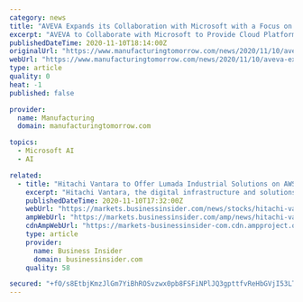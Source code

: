 ```yaml
---
category: news
title: "AVEVA Expands its Collaboration with Microsoft with a Focus on Cloud and AI to Drive Digital Transformation in the Manufacturing and Energy Industries"
excerpt: "AVEVA to Collaborate with Microsoft to Provide Cloud Platform and Domain Expertise for Industrial Sector Organizations"
publishedDateTime: 2020-11-10T18:14:00Z
originalUrl: "https://www.manufacturingtomorrow.com/news/2020/11/10/aveva-expands-its-collaboration-with-microsoft-with-a-focus-on-cloud-and-ai-to-drive-digital-transformation-in-the-manufacturing-and-energy-industries/16109/"
webUrl: "https://www.manufacturingtomorrow.com/news/2020/11/10/aveva-expands-its-collaboration-with-microsoft-with-a-focus-on-cloud-and-ai-to-drive-digital-transformation-in-the-manufacturing-and-energy-industries/16109/"
type: article
quality: 0
heat: -1
published: false

provider:
  name: Manufacturing
  domain: manufacturingtomorrow.com

topics:
  - Microsoft AI
  - AI

related:
  - title: "Hitachi Vantara to Offer Lumada Industrial Solutions on AWS, Accelerating and Optimizing Business Outcomes with IoT and AI"
    excerpt: "Hitachi Vantara, the digital infrastructure and solutions subsidiary of Hitachi, Ltd. (TSE: 6501), today announced an expanded Strategic Collaboration Agreement (SCA) with Amazon Web Services (AWS) to offer Lumada industrial solutions on the AWS cloud platform."
    publishedDateTime: 2020-11-10T17:32:00Z
    webUrl: "https://markets.businessinsider.com/news/stocks/hitachi-vantara-to-offer-lumada-industrial-solutions-on-aws-accelerating-and-optimizing-business-outcomes-with-iot-and-ai-1029787264"
    ampWebUrl: "https://markets.businessinsider.com/amp/news/hitachi-vantara-to-offer-lumada-industrial-solutions-on-aws-accelerating-and-optimizing-business-outcomes-with-iot-and-ai-1029787264"
    cdnAmpWebUrl: "https://markets-businessinsider-com.cdn.ampproject.org/c/s/markets.businessinsider.com/amp/news/hitachi-vantara-to-offer-lumada-industrial-solutions-on-aws-accelerating-and-optimizing-business-outcomes-with-iot-and-ai-1029787264"
    type: article
    provider:
      name: Business Insider
      domain: businessinsider.com
    quality: 58

secured: "+fO/s8EtbjKmzJlGm7YiBhROSvzwx0pb8FSFiNPlJQ3gpttfvReHbGVjI53LTb73z1lOKm+RpcebY0KU6Op05VaPmgabnpYzM9Li9ckDBVUzyXQZT+WXMjWBHXOF1VuX+F9uSHoGbWOJ0MQHCf3LP1zoTm2OFJODEhLbbZ7dkjZpyravYBzwexAvHQFHNY2C4bXvl5szg246IvaiyMY7X+bvEIEAX3mHZWkb6gR7XnWCezlzEtACDXfnDp32pZzO5H4npGJ/zTrFuCYBZzOCJREFg4Q9rzh84EfPWVJOR+WuZAsDIAhofod1DJ6FiZr8qcDJeWSmZ0n2XG/xg7fIldqxW4gH9alkWZ2X6Vt1WKE=;/exk4zw00/G/+NgNuAcKBQ=="
---
```


